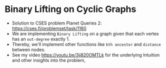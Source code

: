 # Binary Lifting on Cyclic Graphs
* Solution to CSES problem Planet Queries 2: https://cses.fi/problemset/task/1160
* We are implementing ```Binary Lifting``` on a graph given that each vertex has an ```out-degree``` exactly 1. 
* Thereby, we'll implement other functions like ```kth ancestor``` and ```distance``` between nodes.  
* See my video https://youtu.be/3jj820OMTLk for the underlying Intuition and other insights into the problem,
